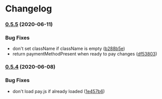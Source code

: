 # Changelog

### [0.5.5](https://www.github.com/google-pay/google-pay-button/compare/v0.5.4...v0.5.5) (2020-06-11)


### Bug Fixes

* don't set className if className is empty ([b288b5e](https://www.github.com/google-pay/google-pay-button/commit/b288b5e420040969f8511ae05aa39ec0041a8a72))
* return paymentMethodPresent when ready to pay changes ([df53803](https://www.github.com/google-pay/google-pay-button/commit/df53803bc471077dfee0b4e7ca2b3d9765b10ca9))

### [0.5.4](https://www.github.com/google-pay/google-pay-button/compare/v0.5.3...v0.5.4) (2020-06-08)


### Bug Fixes

* don't load pay.js if already loaded ([1e457b6](https://www.github.com/google-pay/google-pay-button/commit/1e457b65843fab8a1b6c243f126a951902ff6ef7))
